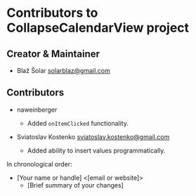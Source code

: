 # Contributors to CollapseCalendarView project

## Creator & Maintainer

* Blaž Šolar <solarblaz@gmail.com>

## Contributors

* naweinberger
  * Added `onItemClicked` functionality.
 
* Sviatoslav Kostenko sviatoslav.kostenko@gmail.com
  * Added ability to insert values programmatically.

In chronological order:

* [Your name or handle] <[email or website]>
  * [Brief summary of your changes]
